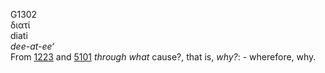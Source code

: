 <body>
  <p>G1302<br>  διατί  <br> diati  <br><i>dee-at-ee‘ </i><br>From <a href="g1223.htm">1223</a> and <a href="g5101.htm">5101</a>  <i>through</i> <i>what</i> cause?, that is, <i>why?</i>: - wherefore, why.<br></p>
 </body>